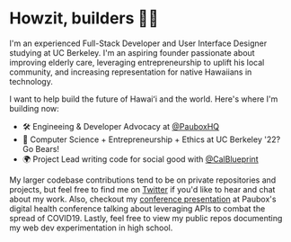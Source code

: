 # Howzit, builders 🤙🏼

I'm an experienced Full-Stack Developer and User Interface Designer studying at UC Berkeley. I'm an aspiring founder passionate about improving elderly care, leveraging entrepreneurship to uplift his local community, and increasing representation for native Hawaiians in technology.

I want to help build the future of Hawaiʻi and the world. Here's where I'm building now:

- 🛠 Engineeing & Developer Advocacy at [@PauboxHQ](https://www.paubox.com/)
- 🐻 Computer Science + Entrepreneurship + Ethics at UC Berkeley '22? Go Bears!
- 🌍 Project Lead writing code for social good with [@CalBlueprint](https://calblueprint.org/)

My larger codebase contributions tend to be on private repositories and projects, but feel free to find me on [Twitter](https://www.twitter.com/nickwongio) if you'd like to hear and chat about my work. Also, checkout my [conference presentation](https://www.youtube.com/watch?v=4ia21ZmHJKA) at Paubox's digital health conference talking about leveraging APIs to combat the spread of COVID19. Lastly, feel free to view my public repos documenting my web dev experimentation in high school.

<!--
**niwong/niwong** is a ✨ _special_ ✨ repository because its `README.md` (this file) appears on your GitHub profile.

Here are some ideas to get you started:

- 🔭 I’m currently working on ...
- 🌱 I’m currently learning ...
- 👯 I’m looking to collaborate on ...
- 🤔 I’m looking for help with ...
- 💬 Ask me about ...
- 📫 How to reach me: ...
- 😄 Pronouns: ...
- ⚡ Fun fact: ...
-->
